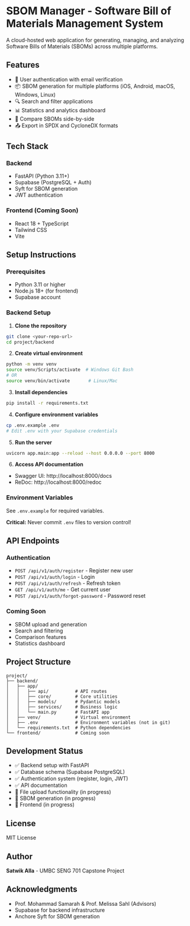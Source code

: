 # SBOM Manager - Software Bill of Materials Management System

A cloud-hosted web application for generating, managing, and analyzing Software Bills of Materials (SBOMs) across multiple platforms.

## Features

- 🔐 User authentication with email verification
- 📦 SBOM generation for multiple platforms (iOS, Android, macOS, Windows, Linux)
- 🔍 Search and filter applications
- 📊 Statistics and analytics dashboard
- 🔄 Compare SBOMs side-by-side
- 📤 Export in SPDX and CycloneDX formats

## Tech Stack

### Backend
- FastAPI (Python 3.11+)
- Supabase (PostgreSQL + Auth)
- Syft for SBOM generation
- JWT authentication

### Frontend (Coming Soon)
- React 18 + TypeScript
- Tailwind CSS
- Vite

## Setup Instructions

### Prerequisites
- Python 3.11 or higher
- Node.js 18+ (for frontend)
- Supabase account

### Backend Setup

1. **Clone the repository**
```bash
git clone <your-repo-url>
cd project/backend
```

2. **Create virtual environment**
```bash
python -m venv venv
source venv/Scripts/activate  # Windows Git Bash
# OR
source venv/bin/activate       # Linux/Mac
```

3. **Install dependencies**
```bash
pip install -r requirements.txt
```

4. **Configure environment variables**
```bash
cp .env.example .env
# Edit .env with your Supabase credentials
```

5. **Run the server**
```bash
uvicorn app.main:app --reload --host 0.0.0.0 --port 8000
```

6. **Access API documentation**
- Swagger UI: http://localhost:8000/docs
- ReDoc: http://localhost:8000/redoc

### Environment Variables

See `.env.example` for required variables.

**Critical:** Never commit `.env` files to version control!

## API Endpoints

### Authentication

- `POST /api/v1/auth/register` - Register new user
- `POST /api/v1/auth/login` - Login
- `POST /api/v1/auth/refresh` - Refresh token
- `GET /api/v1/auth/me` - Get current user
- `POST /api/v1/auth/forgot-password` - Password reset

### Coming Soon

- SBOM upload and generation
- Search and filtering
- Comparison features
- Statistics dashboard

## Project Structure

```
project/
├── backend/
│   ├── app/
│   │   ├── api/          # API routes
│   │   ├── core/         # Core utilities
│   │   ├── models/       # Pydantic models
│   │   ├── services/     # Business logic
│   │   └── main.py       # FastAPI app
│   ├── venv/             # Virtual environment
│   ├── .env              # Environment variables (not in git)
│   └── requirements.txt  # Python dependencies
└── frontend/             # Coming soon
```

## Development Status

- ✅ Backend setup with FastAPI
- ✅ Database schema (Supabase PostgreSQL)
- ✅ Authentication system (register, login, JWT)
- ✅ API documentation
- 🚧 File upload functionality (in progress)
- 🚧 SBOM generation (in progress)
- 🚧 Frontend (in progress)

## License

MIT License

## Author

**Satwik Alla** - UMBC SENG 701 Capstone Project

## Acknowledgments

- Prof. Mohammad Samarah & Prof. Melissa Sahl (Advisors)
- Supabase for backend infrastructure
- Anchore Syft for SBOM generation